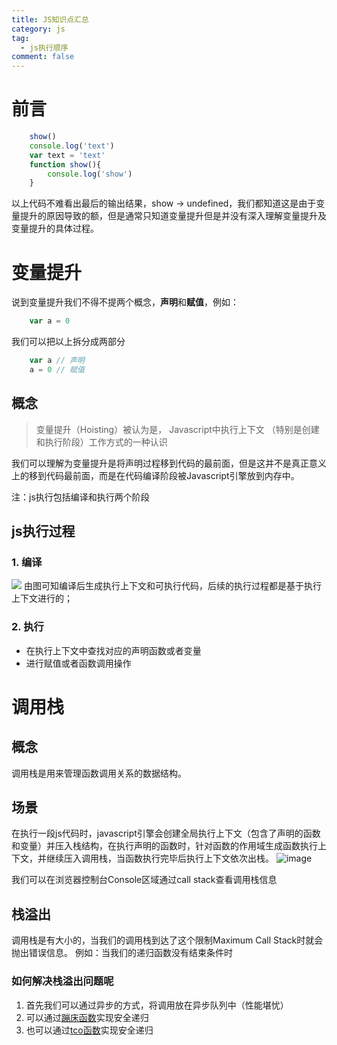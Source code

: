 ```yaml
---
title: JS知识点汇总
category: js
tag:
  - js执行顺序
comment: false
---
```

# 前言
```javascript
    show()
    console.log('text')
    var text = 'text'
    function show(){
        console.log('show')
    }
```
以上代码不难看出最后的输出结果，show -> undefined，我们都知道这是由于变量提升的原因导致的额，但是通常只知道变量提升但是并没有深入理解变量提升及变量提升的具体过程。

# 变量提升

说到变量提升我们不得不提两个概念，**声明**和**赋值**，例如：
```javascript
    var a = 0
```
我们可以把以上拆分成两部分
```javascript
    var a // 声明
    a = 0 // 赋值
```

## 概念
> 变量提升（Hoisting）被认为是， Javascript中执行上下文 （特别是创建和执行阶段）工作方式的一种认识

我们可以理解为变量提升是将声明过程移到代码的最前面，但是这并不是真正意义上的移到代码最前面，而是在代码编译阶段被Javascript引擎放到内存中。

注：js执行包括编译和执行两个阶段

## js执行过程
### 1. 编译
![](https://static001.geekbang.org/resource/image/06/13/0655d18ec347a95dfbf843969a921a13.png)
由图可知编译后生成执行上下文和可执行代码，后续的执行过程都是基于执行上下文进行的；
### 2. 执行
- 在执行上下文中查找对应的声明函数或者变量
- 进行赋值或者函数调用操作

# 调用栈

## 概念
调用栈是用来管理函数调用关系的数据结构。

## 场景
在执行一段js代码时，javascript引擎会创建全局执行上下文（包含了声明的函数和变量）并压入栈结构，在执行声明的函数时，针对函数的作用域生成函数执行上下文，并继续压入调用栈，当函数执行完毕后执行上下文依次出栈。
![image](https://static001.geekbang.org/resource/image/7d/52/7d6c4c45db4ef9b900678092e6c53652.png)

我们可以在浏览器控制台Console区域通过call stack查看调用栈信息

## 栈溢出
调用栈是有大小的，当我们的调用栈到达了这个限制Maximum Call Stack时就会抛出错误信息。
例如：当我们的递归函数没有结束条件时

### 如何解决栈溢出问题呢
1. 首先我们可以通过异步的方式，将调用放在异步队列中（性能堪忧）
2. 可以通过[蹦床函数](https://es6.ruanyifeng.com/#docs/function)实现安全递归 
3. 也可以通过[tco函数](https://es6.ruanyifeng.com/#docs/function)实现安全递归